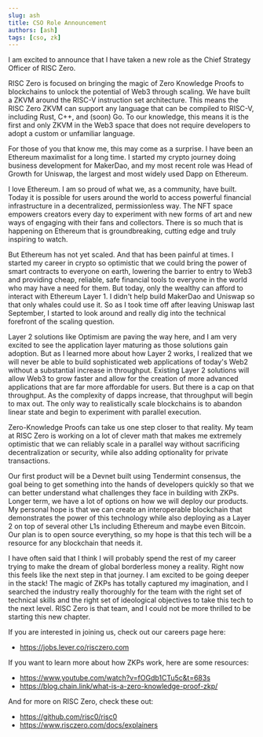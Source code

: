 ```yaml
---
slug: ash
title: CSO Role Announcement
authors: [ash]
tags: [cso, zk]
---
```

I am excited to announce that I have taken a new role as the Chief Strategy Officer of RISC Zero. 

RISC Zero is focused on bringing the magic of Zero Knowledge Proofs to blockchains to unlock the potential of Web3 through scaling. We have built a ZKVM around the RISC-V instruction set architecture. This means the RISC Zero ZKVM can support any language that can be compiled to RISC-V, including Rust, C++, and (soon) Go. To our knowledge, this means it is the first and only ZKVM in the Web3 space that does not require developers to adopt a custom or unfamiliar language. 

For those of you that know me, this may come as a surprise. I have been an Ethereum maximalist for a long time. I started my crypto journey doing business development for MakerDao, and my most recent role was Head of Growth for Uniswap, the largest and most widely used Dapp on Ethereum. 

I love Ethereum. I am so proud of what we, as a community, have built. Today it is possible for users around the world to access powerful financial infrastructure in a decentralized, permissionless way. The NFT space empowers creators every day to experiment with new forms of art and new ways of engaging with their fans and collectors. There is so much that is happening on Ethereum that is groundbreaking, cutting edge and truly inspiring to watch. 

But Ethereum has not yet scaled. And that has been painful at times. I started my career in crypto so optimistic that we could bring the power of smart contracts to everyone on earth, lowering the barrier to entry to Web3 and providing cheap, reliable, safe financial tools to everyone in the world who may have a need for them. But today, only the wealthy can afford to interact with Ethereum Layer 1. I didn't help build MakerDao and Uniswap so that only whales could use it. So as I took time off after leaving Uniswap last September, I started to look around and really dig into the technical forefront of the scaling question. 

Layer 2 solutions like Optimism are paving the way here, and I am very excited to see the application layer maturing as those solutions gain adoption. But as I learned more about how Layer 2 works, I realized that we will never be able to build sophisticated web applications of today's Web2 without a substantial increase in throughput. Existing Layer 2 solutions will allow Web3 to grow faster and allow for the creation of more advanced applications that are far more affordable for users. But there is a cap on that throughput. As the complexity of dapps increase, that throughput will begin to max out. The only way to realistically scale blockchains is to abandon linear state and begin to experiment with parallel execution. 

Zero-Knowledge Proofs can take us one step closer to that reality. My team at RISC Zero is working on a lot of clever math that makes me extremely optimistic that we can reliably scale in a parallel way without sacrificing decentralization or security, while also adding optionality for private transactions.  

Our first product will be a Devnet built using Tendermint consensus, the goal being to get something into the hands of developers quickly so that we can better understand what challenges they face in building with ZKPs. Longer term, we have a lot of options on how we will deploy our products. My personal hope is that we can create an interoperable blockchain that demonstrates the power of this technology while also deploying as a Layer 2 on top of several other L1s including Ethereum and maybe even Bitcoin. Our plan is to open source everything, so my hope is that this tech will be a resource for any blockchain that needs it. 

I have often said that I think I will probably spend the rest of my career trying to make the dream of global borderless money a reality. Right now this feels like the next step in that journey. I am excited to be going deeper in the stack! The magic of ZKPs has totally captured my imagination, and I searched the industry really thoroughly for the team with the right set of technical skills and the right set of ideological objectives to take this tech to the next level. RISC Zero is that team, and I could not be more thrilled to be starting this new chapter. 

If you are interested in joining us, check out our careers page here: 

* https://jobs.lever.co/risczero.com

If you want to learn more about how ZKPs work, here are some resources: 

* https://www.youtube.com/watch?v=fOGdb1CTu5c&t=683s
* https://blog.chain.link/what-is-a-zero-knowledge-proof-zkp/

And for more on RISC Zero, check these out: 

* https://github.com/risc0/risc0
* https://www.risczero.com/docs/explainers

